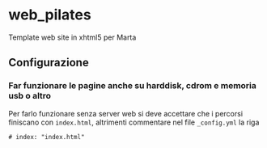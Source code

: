 # web\_pilates
Template web site in xhtml5 per Marta

## Configurazione

### Far funzionare le pagine anche su harddisk, cdrom e memoria usb o altro

Per farlo funzionare senza server web si deve accettare che i percorsi finiscano con `index.html`, altrimenti commentare nel file `_config.yml` la riga

    # index: "index.html"


